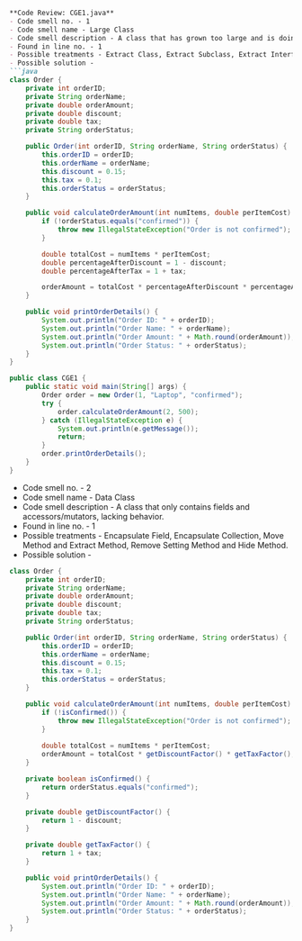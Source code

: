 ```markdown
**Code Review: CGE1.java**
- Code smell no. - 1
- Code smell name - Large Class
- Code smell description - A class that has grown too large and is doing too much, making it difficult to understand and maintain.
- Found in line no. - 1
- Possible treatments - Extract Class, Extract Subclass, Extract Interface, Duplicate Observed Data.
- Possible solution - 
```java
class Order {
    private int orderID;
    private String orderName;
    private double orderAmount;
    private double discount;
    private double tax;
    private String orderStatus;

    public Order(int orderID, String orderName, String orderStatus) {
        this.orderID = orderID;
        this.orderName = orderName;
        this.discount = 0.15;
        this.tax = 0.1;
        this.orderStatus = orderStatus;
    }

    public void calculateOrderAmount(int numItems, double perItemCost) throws IllegalStateException {
        if (!orderStatus.equals("confirmed")) {
            throw new IllegalStateException("Order is not confirmed");
        }

        double totalCost = numItems * perItemCost;
        double percentageAfterDiscount = 1 - discount;
        double percentageAfterTax = 1 + tax;

        orderAmount = totalCost * percentageAfterDiscount * percentageAfterTax;
    }

    public void printOrderDetails() {
        System.out.println("Order ID: " + orderID);
        System.out.println("Order Name: " + orderName);
        System.out.println("Order Amount: " + Math.round(orderAmount));
        System.out.println("Order Status: " + orderStatus);
    }
}

public class CGE1 {
    public static void main(String[] args) {
        Order order = new Order(1, "Laptop", "confirmed");
        try {
            order.calculateOrderAmount(2, 500);
        } catch (IllegalStateException e) {
            System.out.println(e.getMessage());
            return;
        }
        order.printOrderDetails();
    }
}
```

- Code smell no. - 2
- Code smell name - Data Class
- Code smell description - A class that only contains fields and accessors/mutators, lacking behavior.
- Found in line no. - 1
- Possible treatments - Encapsulate Field, Encapsulate Collection, Move Method and Extract Method, Remove Setting Method and Hide Method.
- Possible solution - 
```java
class Order {
    private int orderID;
    private String orderName;
    private double orderAmount;
    private double discount;
    private double tax;
    private String orderStatus;

    public Order(int orderID, String orderName, String orderStatus) {
        this.orderID = orderID;
        this.orderName = orderName;
        this.discount = 0.15;
        this.tax = 0.1;
        this.orderStatus = orderStatus;
    }

    public void calculateOrderAmount(int numItems, double perItemCost) throws IllegalStateException {
        if (!isConfirmed()) {
            throw new IllegalStateException("Order is not confirmed");
        }
        
        double totalCost = numItems * perItemCost;
        orderAmount = totalCost * getDiscountFactor() * getTaxFactor();
    }

    private boolean isConfirmed() {
        return orderStatus.equals("confirmed");
    }

    private double getDiscountFactor() {
        return 1 - discount;
    }

    private double getTaxFactor() {
        return 1 + tax;
    }

    public void printOrderDetails() {
        System.out.println("Order ID: " + orderID);
        System.out.println("Order Name: " + orderName);
        System.out.println("Order Amount: " + Math.round(orderAmount));
        System.out.println("Order Status: " + orderStatus);
    }
}
```
```